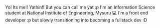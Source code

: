 Yo! Its me!! Yathin!! But you can call me yat :p
I'm an Information Science student at National Institute of Engineering, Mysuru :computer:
I'm a front end developer :p but slowly transitioning into becoming a fullstack dev :D

